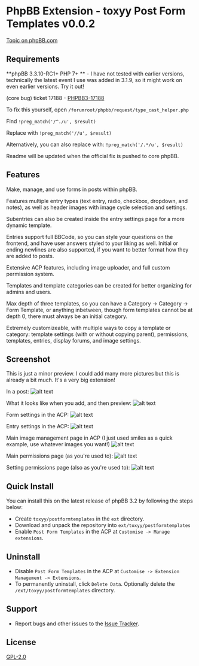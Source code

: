 # PhpBB Extension - toxyy Post Form Templates v0.0.2

[Topic on phpBB.com](https://www.phpbb.com/community/viewtopic.php?t=2645506)

## Requirements

**phpBB 3.3.10-RC1+ PHP 7+
** - I have not tested with earlier versions, technically the latest event I use was added in 3.1.9, so it might work on even earlier versions. Try it out!

(core bug) ticket 17188 - [PHPBB3-17188](https://tracker.phpbb.com/browse/PHPBB3-17188)

To fix this yourself, open `/forumroot/phpbb/request/type_cast_helper.php`

Find
`!preg_match('/^./u', $result)`

Replace with
`!preg_match('//u', $result)`

Alternatively, you can also replace with:
`!preg_match('/.*/u', $result)`

Readme will be updated when the official fix is pushed to core phpBB.

## Features

Make, manage, and use forms in posts within phpBB.

Features multiple entry types (text entry, radio, checkbox, dropdown, and notes),
as well as header images with image cycle selection and settings.

Subentries can also be created inside the entry settings page for a more dynamic template.

Entries support full BBCode, so you can style your questions on the frontend,
and have user answers styled to your liking as well. Initial or ending newlines
are also supported, if you want to better format how they are added to posts.

Extensive ACP features, including image uploader, and full custom permission system.

Templates and template categories can be created for better organizing for admins and users.

Max depth of three templates, so you can have a Category -> Category -> Form Template, or anything inbetween,
though form templates cannot be at depth 0, there must always be an initial category.

Extremely customizeable, with multiple ways to copy a template or category:
template settings (with or without copying parent), permissions, templates, entries, display forums, and image settings.

## Screenshot

This is just a minor preview. I could add many more pictures but this is already a bit much. It's a very big extension!

In a post:
![alt text](https://toxyy.github.io/postformtemplates/pft1.png)

What it looks like when you add, and then preview:
![alt text](https://toxyy.github.io/postformtemplates/pft2.png)

Form settings in the ACP:
![alt text](https://toxyy.github.io/postformtemplates/pft3.png)

Entry settings in the ACP:
![alt text](https://toxyy.github.io/postformtemplates/pft4.png)

Main image management page in ACP (I just used smiles as a quick example, use whatever images you want!)
![alt text](https://toxyy.github.io/postformtemplates/pft5.png)

Main permissions page (as you're used to):
![alt text](https://toxyy.github.io/postformtemplates/pft6.png)

Setting permissions page (also as you're used to):
![alt text](https://toxyy.github.io/postformtemplates/pft7.png)

## Quick Install

You can install this on the latest release of phpBB 3.2 by following the steps below:

* Create `toxyy/postformtemplates` in the `ext` directory.
* Download and unpack the repository into `ext/toxyy/postformtemplates`
* Enable `Post Form Templates` in the ACP at `Customise -> Manage extensions`.

## Uninstall

* Disable `Post Form Templates` in the ACP at `Customise -> Extension Management -> Extensions`.
* To permanently uninstall, click `Delete Data`. Optionally delete the `/ext/toxyy/postformtemplates` directory.

## Support

* Report bugs and other issues to the [Issue Tracker](https://github.com/toxyy/postformtemplates/issues).

## License

[GPL-2.0](license.txt)
